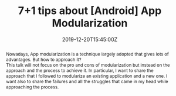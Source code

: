 ---
date: 2019-12-20T15:45:00Z
title: "7+1 tips about [Android] App Modularization"
toc: true
location: "droidcon Madrid 19, Madrid"
performDate: 2019-12-20
speakerDeck: e25b28578ae443b9abe9c8a6f533741a
youtube: ZenqpwDL5Cg
eventUrl: https://www.madrid.droidcon.com/schedule
abstract: Nowadays, App modularization is a technique largely adopted that gives lots of advantages. But how to approach it?<br>This talk will not focus on the pro and cons of modularization but instead on the approach and the process to achieve it. In particular, I want to share the approach that I followed to modularize an existing application and a new one. I want also to share the failures and all the struggles that came in my head while approaching the process.
---
